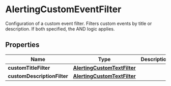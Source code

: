 

# AlertingCustomEventFilter

Configuration of a custom event filter.   Filters custom events by title or description. If both specified, the AND logic applies.

## Properties

| Name | Type | Description | Notes |
|------------ | ------------- | ------------- | -------------|
|**customTitleFilter** | [**AlertingCustomTextFilter**](AlertingCustomTextFilter.md) |  |  [optional] |
|**customDescriptionFilter** | [**AlertingCustomTextFilter**](AlertingCustomTextFilter.md) |  |  [optional] |



